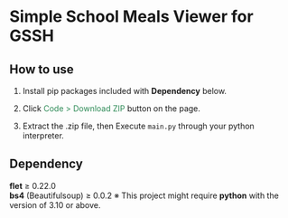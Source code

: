 # Simple School Meals Viewer for GSSH

## How to use

1. Install pip packages included with **Dependency** below.

2. Click <span style="color:seagreen">Code > Download ZIP</span> button on the page.

3. Extract the .zip file, then Execute `main.py` through your python interpreter.

## Dependency

**flet** ≥ 0.22.0   
**bs4** (Beautifulsoup) ≥ 0.0.2
※ This project might require **python** with the version of 3.10 or above.
